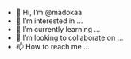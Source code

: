 - 👋 Hi, I’m @madokaa
- 👀 I’m interested in ...
- 🌱 I’m currently learning ...
- 💞️ I’m looking to collaborate on ...
- 📫 How to reach me ...

<!---
madokaa/madokaa is a ✨ special ✨ repository because its `README.md` (this file) appears on your GitHub profile.
You can click the Preview link to take a look at your changes.
--->
